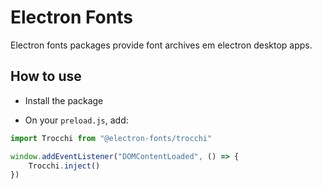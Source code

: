 # Electron Fonts

Electron fonts packages provide font archives em electron desktop apps.

## How to use

* Install the package

* On your `preload.js`, add:

```ts
import Trocchi from "@electron-fonts/trocchi"

window.addEventListener("DOMContentLoaded", () => {
    Trocchi.inject()
})
```